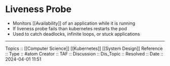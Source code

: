 # Liveness Probe

- Monitors [[Availability]] of an application while it is running
- If liveness probe fails than kubernetes restarts the pod 
- Used to catch deadlocks, infinite loops, or stuck applications

---
Topics :: [[Computer Science]] [[Kubernetes]] [[System Design]]
Reference ::
Type :: #atom
Creator ::
TAF ::
Discussion ::
Dis_Topic :: 
Resolved ::
Date :: 2024-04-01 11:51
